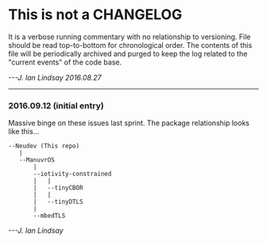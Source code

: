 # This is not a CHANGELOG
It is a verbose running commentary with no relationship to versioning.
File should be read top-to-bottom for chronological order.
The contents of this file will be periodically archived and purged to keep the log related to the "current events" of the code base.

_---J. Ian Lindsay 2016.08.27_

------

### 2016.09.12 (initial entry)

Massive binge on these issues last sprint. The package relationship looks like this...

    --Neudev (This repo)
       |
       --ManuvrOS
           |
           --iotivity-constrained
           |   |
           |   --tinyCBOR
           |   |
           |   --tinyDTLS
           |
           --mbedTLS



_---J. Ian Lindsay_
